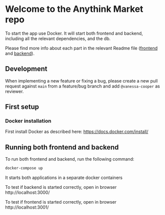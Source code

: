 # Welcome to the Anythink Market repo

To start the app use Docker. It will start both frontend and backend, including all the relevant dependencies, and the db.

Please find more info about each part in the relevant Readme file ([frontend](frontend/readme.md) and [backend](backend/README.md)).

## Development

When implementing a new feature or fixing a bug, please create a new pull request against `main` from a feature/bug branch and add `@vanessa-cooper` as reviewer.

## First setup

### Docker installation

First install Docker as described here: https://docs.docker.com/install/

## Running both frontend and backend

To run both frontend and backend, run the following command:

```bash
docker-compose up
```

It starts both applications in a separate docker containers

To test if backend is started correctly, open in browser http://localhost:3000/

To test if frontend is started correctly, open in browser http://localhost:3001/
